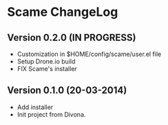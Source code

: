 # Scame ChangeLog

## Version 0.2.0 (IN PROGRESS)

- Customization in $HOME/config/scame/user.el file
- Setup Drone.io build
- FIX Scame's installer

## Version 0.1.0 (20-03-2014)

- Add installer
- Init project from Divona.
